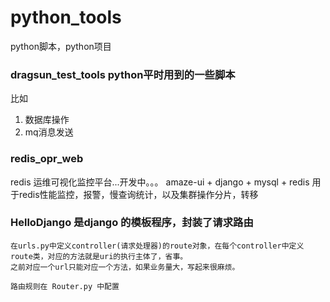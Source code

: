 # python_tools
python脚本，python项目


### dragsun_test_tools python平时用到的一些脚本
比如
1. 数据库操作
2. mq消息发送


### redis_opr_web 
redis 运维可视化监控平台...开发中。。。
amaze-ui + django + mysql + redis 
用于redis性能监控，报警，慢查询统计，以及集群操作分片，转移

### HelloDjango 是django 的模板程序，封装了请求路由

```
在urls.py中定义controller(请求处理器)的route对象，在每个controller中定义route类，对应的方法就是uri的执行主体了，省事。
之前对应一个url只能对应一个方法，如果业务量大，写起来很麻烦。

路由规则在 Router.py 中配置
```


